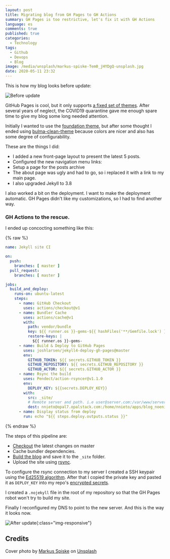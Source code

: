 ```yaml
---
layout: post
title: Migrating blog from GH Pages to GH Actions
summary: GH Pages is too restrictive, let's fix it with GH Actions
language: es
comments: true
published: true
categories:
  - Technology
tags: 
  - Github
  - Devops
  - Blog
image: /media/unsplash/markus-spiske-Tem0_jHYDgQ-unsplash.jpg
date: 2020-05-11 23:32
---
```


This is how my blog looks before update:

![Before update]({{site.baseurl}}/media/screenshots/Screenshot_2020-05-11-blog.png)

GitHub Pages is cool, but it only supports [a fixed set of themes](https://pages.github.com/themes/). After several
years of neglect, the COVID19 quarantine gave me enough spare time to give my
blog some long needed attention.

Initially I wanted to use the [foundation theme](https://github.com/gnarlacious/jekyll-theme-foundation), but after some thought I ended using
[bulma-clean-theme](https://github.com/chrisrhymes/bulma-clean-theme) because
colors are nicer and also has some degree of configurability.

These are the things I did:

- I added a new front-page layout to present the latest 5 posts.
- Configured the new navigation menu links:
- Setup a page for the posts archive
- The about page was ugly and had to go, so i replaced it with a link to my main page.
- I also upgraded Jekyll to 3.8

I also worked a bit on the deployment. I want to make the deployment automatic.
GH Pages didn't like my customizations, so I had to find another way.

### GH Actions to the rescue.

I ended up concocting something like this:

{% raw %}
```yml
name: Jekyll site CI

on:
  push:
    branches: [ master ]
  pull_request:
    branches: [ master ]

jobs:
  build_and_deploy:
    runs-on: ubuntu-latest
    steps:
      - name: GitHub Checkout
        uses: actions/checkout@v1
      - name: Bundler Cache
        uses: actions/cache@v1
        with:
          path: vendor/bundle
          key: ${{ runner.os }}-gems-${{ hashFiles('**/Gemfile.lock') }}
          restore-keys: |
            ${{ runner.os }}-gems-
      - name: Build & Deploy to GitHub Pages
        uses: joshlarsen/jekyll4-deploy-gh-pages@master
        env:
          GITHUB_TOKEN: ${{ secrets.GITHUB_TOKEN }}
          GITHUB_REPOSITORY: ${{ secrets.GITHUB_REPOSITORY }}
          GITHUB_ACTOR: ${{ secrets.GITHUB_ACTOR }}
      - name: Rsync the build
        uses: Pendect/action-rsyncer@v1.1.0
        env:
          DEPLOY_KEY: ${{secrets.DEPLOY_KEY}}
        with:
          src: _site/
          # Remote server and path. i.e user@server.com:/var/www/server.com/
          dest: nnieto@opal7.opalstack.com:/home/nnieto/apps/blog_noenieto_com/
      - name: Display status from deploy
        run: echo "${{ steps.deploy.outputs.status }}"
```
{% endraw %}

The steps of this pipeline are:

- [Checkout](https://github.com/actions/checkout) the latest changes on master
- Cache bundler dependencies.
- [Build the blog](https://github.com/joshlarsen/jekyll4-deploy-gh-pages) and save it to the `_site` folder.
- Upload the site using [rsync](https://github.com/Pendect/action-rsyncer).

To configure the rsync connection to my server I created a SSH keypair using the [Ed25519 algorithm](https://medium.com/risan/upgrade-your-ssh-key-to-ed25519-c6e8d60d3c54).
After that I copied the private key and pasted it as `DEPLOY_KEY` into my repo's [encrypted secrets](https://help.github.com/en/actions/configuring-and-managing-workflows/creating-and-storing-encrypted-secrets#creating-encrypted-secrets).

I created a `.nojekyll` file in the root of my repository so that the GH Pages
robot won't try to build my site.

Finally I reconfigured my DNS to point to the new server. And this is the way it
looks now.

![After update]({{site.baseurl}}/media/screenshots/Screenshot_2020-05-12-blog.png){:class="img-responsive"}


## Credits

<span>Cover photo by <a href="https://unsplash.com/@markusspiske">Markus Spiske</a> on 
<a href="https://unsplash.com/s/photos/actions">Unsplash</a></span>
